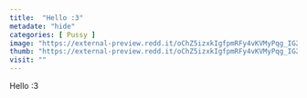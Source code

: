 ```yaml
---
title:  "Hello :3"
metadate: "hide"
categories: [ Pussy ]
image: "https://external-preview.redd.it/oChZ5izxkIgfpmRFy4vKVMyPqg_IG2tmvf7t_7DoBwk.jpg?auto=webp&s=604b779e913a533ddd452c2485fa4f059b67fa18"
thumb: "https://external-preview.redd.it/oChZ5izxkIgfpmRFy4vKVMyPqg_IG2tmvf7t_7DoBwk.jpg?width=1080&crop=smart&auto=webp&s=7a7f7450a6f7f36fb2d5326abd73cfa6dbc6ea86"
visit: ""
---
```

Hello :3

